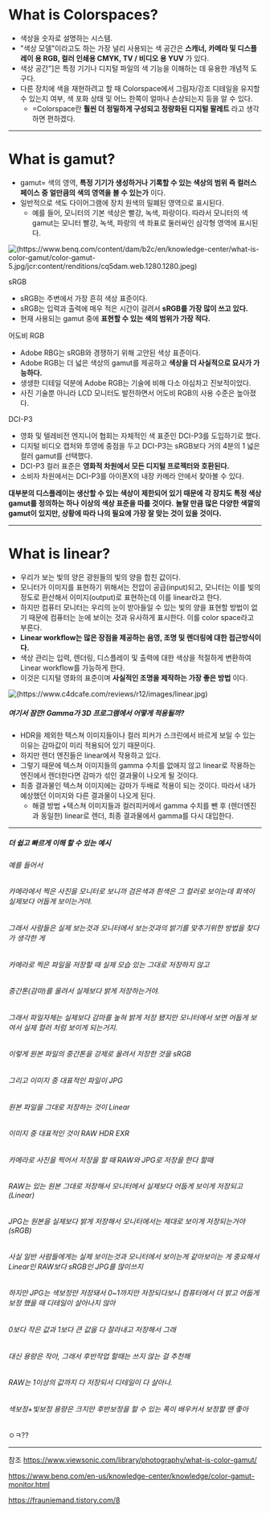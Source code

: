 # What is Colorspaces?

+ 색상을 숫자로 설명하는 시스템. 
+ "색상 모델"이라고도 하는 가장 널리 사용되는 색 공간은 __스캐너, 카메라 및 디스플레이 용 RGB, 컬러 인쇄용 CMYK, TV / 비디오 용 YUV__ 가 있다.
+ 색상 공간"]은 특정 기기나 디지털 파일의 색 기능을 이해하는 데 유용한 개념적 도구다. 
+ 다른 장치에 색을 재현하려고 할 때 Colorspace에서 그림자/강조 디테일을 유지할 수 있는지 여부, 색 포화 상태 및 어느 한쪽이 얼마나 손상되는지 등을 알 수 있다.
  + =Colorspace란 __훨씬 더 정밀하게 구성되고 정량화된 디지털 팔레트__ 라고 생각하면 편하겠다. 

----------------------

# What is gamut?

+ gamut= 색의 영역, __특정 기기가 생성하거나 기록할 수 있는 색상의 범위 즉 컬러스페이스 중 얼만큼의 색의 영역을 볼 수 있는가__ 이다.
+ 일반적으로 색도 다이어그램에 장치 원색의 밀폐된 영역으로 표시된다. 
  + 예를 들어, 모니터의 기본 색상은 빨강, 녹색, 파랑이다. 따라서 모니터의 색 gamut는 모니터 빨강, 녹색, 파랑의 색 좌표로 둘러싸인 삼각형 영역에 표시된다. 

![(https://www.benq.com/content/dam/b2c/en/knowledge-center/what-is-color-gamut/color-gamut-5.jpg/jcr:content/renditions/cq5dam.web.1280.1280.jpeg)](https://www.benq.com/content/dam/b2c/en/knowledge-center/what-is-color-gamut/color-gamut-5.jpg/jcr:content/renditions/cq5dam.web.1280.1280.jpeg)

sRGB
+ sRGB는 주변에서 가장 흔히  색상 표준이다. 
+ sRGB는 입력과 출력에 매우 적은 시간이 걸려서 __sRGB를 가장 많이 쓰고 있다.__
+ 현재 사용되는 gamut 중에 __표현할 수 있는 색의 범위가 가장 적다.__


어도비 RGB
+ Adobe RBG는 sRGB와 경쟁하기 위해 고안된 색상 표준이다. 
+ Adobe RGB는 더 넓은 색상의 gamut를 제공하고 __색상을 더 사실적으로 묘사가 가능하다.__
+ 생생한 디테일 덕분에 Adobe RGB는 기술에 비해 다소 야심차고 진보적이었다. 
+ 사진 기술뿐 아니라 LCD 모니터도 발전하면서 어도비 RGB의 사용 수준은 높아졌다.

DCI-P3
+ 영화 및 텔레비전 엔지니어 협회는 자체적인 색 표준인 DCI-P3를 도입하기로 했다.
+ 디지털 비디오 캡처와 투영에 중점을 두고 DCI-P3는 sRGB보다 거의 4분의 1 넓은 컬러 gamut를 선택했다. 
+ DCI-P3 컬러 표준은 __영화적 차원에서 모든 디지털 프로젝터와 호환된다.__
+ 소비자 차원에서는 DCI-P3를 아이폰X의 내장 카메라 안에서 찾아볼 수 있다.

__대부분의 디스플레이는 생산할 수 있는 색상이 제한되어 있기 때문에 각 장치도 특정 색상 gamut를 정의하는 하나 이상의 색상 표준을 따를 것이다.__
__놀랄 만큼 많은 다양한 색깔의  gamut이 있지만, 상황에 따라 나의 필요에 가장 잘 맞는 것이 있을 것이다.__

-------------------------

# What is linear?

+ 우리가 보는 빛의 양은 광원들의 빛의 양을 합친 값이다. 
+ 모니터가 이미지를 표현하기 위해서는 전압이 공급(input)되고, 모니터는 이를 빛의 정도로 환산해서 이미지(output)로 표현하는데 이를 linear라고 한다.
+ 하지만 컴퓨터 모니터는 우리의 눈이 받아들일 수 있는 빛의 양을 표현할 방법이 없기 때문에 컴퓨터는 눈에 보이는 것과 유사하게 표시한다. 이를 color space라고 부른다.
+ __Linear workflow는 많은 장점을 제공하는 음영, 조명 및 렌더링에 대한 접근방식이다.__
+ 색상 관리는 입력, 렌더링, 디스플레이 및 출력에 대한 색상을 적절하게 변환하여 Linear workflow를 가능하게 한다.
+ 이것은 디지털 영화의 표준이며 __사실적인 조명을 제작하는 가장 좋은 방법__ 이다.

![(https://www.c4dcafe.com/reviews/r12/images/linear.jpg)](https://www.c4dcafe.com/reviews/r12/images/linear.jpg)


##### 여기서 잠깐! Gamma가 3D 프로그램에서 어떻게 적용될까?
 
+ HDR을 제외한 텍스쳐 이미지들이나 컬러 피커가 스크린에서 바르게 보일 수 있는 이유는 감마값이 미리 적용되어 있기 때문이다. 
+ 하지만 렌더 엔진들은 linear에서 작용하고 있다. 
+ 그렇기 때문에 텍스쳐 이미지들의 gamma 수치를 없애지 않고 linear로 작용하는 엔진에서 렌더한다면 감마가 섞인 결과물이 나오게 될 것이다. 
+ 최종 결과물인 텍스쳐 이미지에는 감마가 두배로 적용이 되는 것이다. 따라서 내가 예상했던 이미지와 다른 결과물이 나오게 된다.
  + 해결 방법
    +텍스쳐 이미지들과 컬러피커에서 gamma 수치를 뺀 후 (렌더엔진과 동일한) linear로 렌더, 최종 결과물에서 gamma를 다시 대입한다.
  
-------------------------- 
 
##### *더 쉽고 빠르게 이해 할 수 있는 예시*
 
###### 예를 들어서
###### 카메라에서 찍은 사진을 모니터로 보니까 검은색과 흰색은 그 컬러로 보이는데 회색이 실제보다 어둡게 보이는거야.
###### 그래서 사람들은 실제 보는것과 모니터에서 보는것과의 밝기를 맞추기위한 방법을 찾다가 생각한 게 
###### 카메라로 찍은 파일을 저장할 때 실제 모습 있는 그대로 저장하지 않고 
###### 중간톤(감마)를 올려서 실제보다 밝게 저장하는거야.
###### 그래서 파일자체는 실제보다 감마를 높혀 밝게 저장 됐지만 모니터에서 보면 어둡게 보여서 실제 컬러 처럼 보이게 되는거지.


###### 이렇게 원본 파일의 중간톤을 강제로 올려서 저장한 것을 sRGB
###### 그리고 이미지 중 대표적인 파일이 JPG
###### 원본 파일을 그대로 저장하는 것이 Linear
###### 이미지 중 대표적인 것이 RAW HDR EXR


###### 카메라로 사진을 찍어서 저장을 할 때 RAW와 JPG로 저장을 한다 할때
###### RAW는 있는 원본 그대로 저장해서 모니터에서 실제보다 어둡게 보이게 저장되고(Linear)
###### JPG는 원본을 실제보다 밝게 저장해서 모니터에서는 제대로 보이게 저장되는거야(sRGB)
###### 사실 일반 사람들에게는 실제 보이는것과 모니터에서 보이는게 같아보이는 게 중요해서 Linear인 RAW보다 sRGB인 JPG를 많이쓰지
###### 하지만 JPG는 색보정만 저장돼서 0~1까지만 저장되다보니 컴퓨터에서 더 밝고 어둡게 보정 했을 때 디테일이 살아나지 않아
###### 0보다 작은 값과 1보다 큰 값을 다 잘라내고 저장해서 그래
###### 대신 용량은 작아, 그래서 후반작업 할때는 쓰지 않는 걸 추천해
###### RAW는 1이상의 값까지 다 저장되서 디테일이 다 살아나.
###### 색보정+빛보정 용량은 크지만 후반보정을 할 수 있는 폭이 배우커서 보정할 땐 좋아
ㅇㅋ??




--------------------------------

참조
https://www.viewsonic.com/library/photography/what-is-color-gamut/

https://www.benq.com/en-us/knowledge-center/knowledge/color-gamut-monitor.html

https://frauniemand.tistory.com/8
